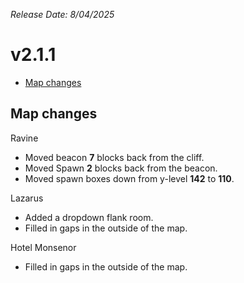_Release Date: 8/04/2025_

# v2.1.1

- [Map changes](#map-changes)

## Map changes

Ravine

- Moved beacon **7** blocks back from the cliff.
- Moved Spawn **2** blocks back from the beacon.
- Moved spawn boxes down from y-level **142** to **110**.

Lazarus

- Added a dropdown flank room.
- Filled in gaps in the outside of the map.

Hotel Monsenor

- Filled in gaps in the outside of the map.
